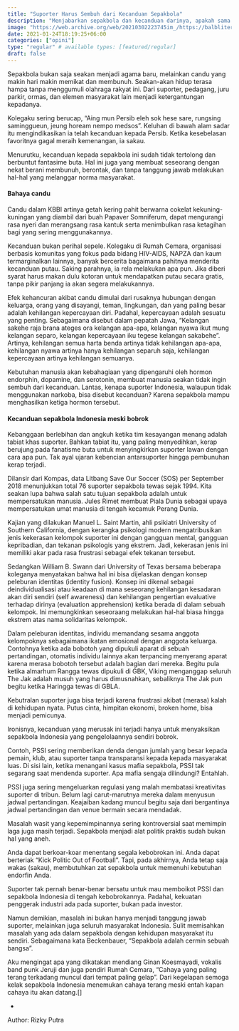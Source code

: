 ```yaml
---
title: "Suporter Harus Sembuh dari Kecanduan Sepakbola"
description: "Menjabarkan sepakbola dan kecanduan darinya, apakah sama dengan kecanduan dari zat adiktif?"
image: "https://web.archive.org/web/20210302223745im_/https://balbliter.id/wp-content/uploads/2019/10/Webp.net-resizeimage-4.jpg"
date: 2021-01-24T18:19:25+06:00
categories: ["opini"]
type: "regular" # available types: [featured/regular]
draft: false
---
```

Sepakbola bukan saja seakan menjadi agama baru, melainkan candu yang makin hari makin memikat dan membunuh. Seakan-akan hidup terasa hampa tanpa menggumuli olahraga rakyat ini. Dari suporter, pedagang, juru parkir, ormas, dan elemen masyarakat lain menjadi ketergantungan kepadanya.

Kolegaku sering berucap, “Aing mun Persib eleh sok hese sare, rungsing saminggueun, jeung hoream nempo medsos”. Keluhan di bawah alam sadar itu mengindikasikan ia telah kecanduan kepada Persib. Ketika kesebelasan favoritnya gagal meraih kemenangan, ia sakau.

Menurutku, kecanduan kepada sepakbola ini sudah tidak tertolong dan berbuntut fantasime buta. Hal ini juga yang membuat seseorang dengan nekat berani membunuh, berontak, dan tanpa tanggung jawab melakukan hal-hal yang melanggar norma masyarakat.

#### Bahaya candu
Candu dalam KBBI artinya getah kering pahit berwarna cokelat kekuning-kuningan yang diambil dari buah Papaver Somniferum, dapat mengurangi rasa nyeri dan merangsang rasa kantuk serta menimbulkan rasa ketagihan bagi yang sering menggunakannya.

Kecanduan bukan perihal sepele.  Kolegaku di Rumah Cemara, organisasi berbasis komunitas yang fokus pada bidang HIV-AIDS, NAPZA dan kaum termarginalkan lainnya, banyak bercerita bagaimana pahitnya menderita kecanduan putau. Saking parahnya, ia rela melakukan apa pun. Jika diberi syarat harus makan dulu kotoran untuk mendapatkan putau secara gratis, tanpa pikir panjang ia akan segera melakukannya.

Efek kehancuran akibat candu dimulai dari rusaknya hubungan dengan keluarga, orang yang disayangi, teman, lingkungan, dan yang paling besar adalah kehilangan kepercayaan diri. Padahal, kepercayaan adalah sesuatu yang penting. Sebagaimana disebut dalam pepatah Jawa, “Kelangan sakehe raja brana ateges ora kelangan apa-apa, kelangan nyawa ikut mung kelangan separo, kelangan kepercayaan iku tegese kelangan sakabehe”. Artinya, kehilangan semua harta benda artinya tidak kehilangan apa-apa, kehilangan nyawa artinya hanya kehilangan separuh saja, kehilangan kepercayaan artinya kehilangan semuanya.

Kebutuhan manusia akan kebahagiaan yang dipengaruhi oleh hormon endorphin, dopamine, dan serotonin, membuat manusia seakan tidak ingin sembuh dari kecanduan. Lantas, kenapa suporter Indonesia, walaupun tidak menggunakan narkoba, bisa disebut kecanduan? Karena sepakbola mampu menghasilkan ketiga hormon tersebut.

#### Kecanduan sepakbola Indonesia meski bobrok
Kebanggaan berlebihan dan angkuh ketika tim kesayangan menang adalah tabiat khas suporter. Bahkan  tabiat itu, yang paling menyedihkan, kerap berujung pada fanatisme buta untuk menyingkirkan suporter lawan dengan cara apa pun. Tak ayal  ujaran kebencian antarsuporter hingga pembunuhan kerap terjadi.

Dilansir dari Kompas, data Litbang Save Our Soccer (SOS) per September 2018 menunjukkan total 76 suporter sepakbola tewas sejak 1994. Kita seakan lupa bahwa salah satu tujuan sepakbola adalah untuk mempersatukan manusia. Jules Rimet membuat Piala Dunia sebagai upaya mempersatukan umat manusia di tengah kecamuk Perang Dunia.

Kajian yang dilakukan Manuel L. Saint Martin, ahli psikiatri University of Southern California, dengan kerangka psikologi modern mengatribusikan jenis kekerasan kelompok suporter ini dengan gangguan mental, gangguan kepribadian, dan tekanan psikologis yang ekstrem. Jadi, kekerasan jenis ini memiliki akar pada rasa frustrasi sebagai efek tekanan tersebut.

Sedangkan William B. Swann dari University of Texas bersama beberapa koleganya menyatakan bahwa hal ini bisa dijelaskan dengan konsep peleburan identitas (identity fusion). Konsep ini dikenal sebagai deindividualisasi atau keadaan di mana seseorang kehilangan kesadaran akan diri sendiri (self awareness) dan kehilangan pengertian evaluative terhadap dirinya (evaluation apprehension) ketika berada di dalam sebuah kelompok. Ini memungkinkan seseoraang melakukan hal-hal biasa hingga ekstrem atas nama solidaritas kelompok.

Dalam peleburan identitas, individu memandang sesama anggota kelompoknya sebagaimana ikatan emosional dengan anggota keluarga. Contohnya ketika ada bobotoh yang dipukuli aparat di sebuah pertandingan, otomatis individu lainnya akan terpancing menyerang aparat karena merasa bobotoh tersebut adalah bagian dari mereka. Begitu pula ketika almarhum Rangga tewas dipukuli di GBK, Viking menganggap seluruh The Jak adalah musuh yang harus dimusnahkan, sebaliknya The Jak pun begitu ketika Haringga tewas di GBLA.

Kebutralan suporter juga bisa terjadi karena  frustrasi akibat (merasa) kalah di kehidupan nyata. Putus cinta, himpitan ekonomi, broken home, bisa menjadi pemicunya.

Ironisnya, kecanduan yang merusak ini terjadi hanya untuk menyaksikan sepakbola Indonesia yang pengelolaannya sendiri bobrok.

Contoh, PSSI sering memberikan denda dengan jumlah yang besar kepada pemain, klub, atau suporter tanpa transparansi kepada kepada masyarakat luas. Di sisi lain, ketika menangani kasus mafia sepakbola, PSSI tak segarang saat mendenda suporter.  Apa mafia sengaja dilindungi? Entahlah.

PSSI juga sering mengeluarkan regulasi yang malah membatasi kreativitas suporter di tribun. Belum lagi carut-marutnya mereka dalam menyusun jadwal pertandingan. Keajaiban kadang muncul begitu saja dari bergantinya jadwal pertandingan dan venue bermain secara mendadak.

Masalah wasit yang kepemimpinannya sering kontroversial saat memimpin laga juga masih terjadi. Sepakbola menjadi alat politik praktis sudah bukan hal yang aneh.

Anda dapat berkoar-koar menentang segala kebobrokan ini. Anda dapat berteriak “Kick Politic Out of Football”.  Tapi, pada akhirnya, Anda tetap saja wakas (sakau), membutuhkan zat sepakbola untuk memenuhi kebutuhan endorfin Anda.

Suporter tak pernah benar-benar bersatu untuk mau memboikot PSSI dan sepakbola Indonesia di tengah kebobrokannya. Padahal, kekuatan penggerak industri ada pada suporter, bukan pada investor.

Namun demikian, masalah ini bukan hanya menjadi tanggung jawab suporter, melainkan juga seluruh masyarakat Indonesia. Sulit memisahkan masalah yang ada dalam sepakbola dengan kehidupan masyarakat itu sendiri. Sebagaimana kata Beckenbauer, “Sepakbola adalah cermin sebuah bangsa”.

Aku mengingat apa yang dikatakan mendiang Ginan Koesmayadi, vokalis band punk Jeruji dan juga pendiri Rumah Cemara, “Cahaya yang paling terang terkadang muncul dari tempat paling gelap”. Dari kegelapan semoga kelak sepakbola Indonesia menemukan cahaya terang meski entah kapan cahaya itu akan datang.[]

*
Author: Rizky Putra